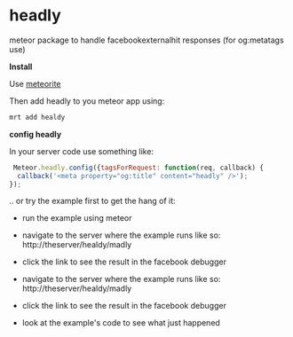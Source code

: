 headly
======

meteor package to handle facebookexternalhit responses (for og:metatags use)

**Install**

Use [meteorite](http://possibilities.github.com/meteorite/)

Then add headly to you meteor app using:

```bash
mrt add healdy
```

**config headly**

In your server code use something like:

```javascript
 Meteor.headly.config({tagsForRequest: function(req, callback) {
  callback('<meta property="og:title" content="headly" />');
});
```

.. or try the example first to get the hang of it:

- run the example using meteor

- navigate to the server where the example runs like so: http://theserver/healdy/madly

- click the link to see the result in the facebook debugger

- navigate to the server where the example runs like so: http://theserver/healdy/madly

- click the link to see the result in the facebook debugger

- look at the example's code to see what just happened

